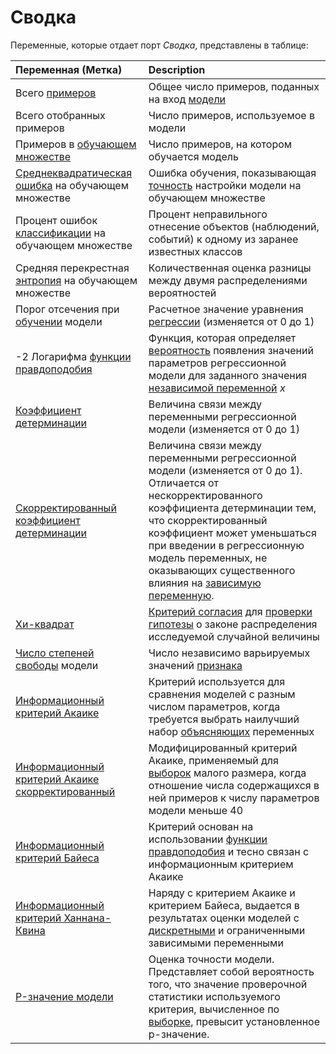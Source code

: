 # Сводка

Переменные, которые отдает порт *Сводка*, представлены в таблице:

| Переменная (Метка) | Description |
|:-------|:-------|
| Всего [примеров](https://wiki.loginom.ru/articles/training-sample.html) | Общее число примеров, поданных на вход [модели](https://wiki.loginom.ru/articles/taught-model.html) |
| Всего отобранных примеров | Число примеров, используемое в модели |
| Примеров в [обучающем множестве](https://wiki.loginom.ru/articles/training-set.html) | Число примеров, на котором обучается модель |
| [Среднеквадратическая ошибка](https://wiki.loginom.ru/articles/standard-estimation-error.html) на обучающем множестве | Ошибка обучения, показывающая [точность](https://wiki.loginom.ru/articles/precision.html) настройки модели на обучающем множестве |
| Процент ошибок [классификации](https://wiki.loginom.ru/articles/classification.html) на обучающем множестве | Процент неправильного отнесение объектов (наблюдений, событий) к одному из заранее известных классов |
| Средняя перекрестная [энтропия](https://wiki.loginom.ru/articles/maximum-entropy-method.html) на обучающем множестве | Количественная оценка разницы между двумя распределениями вероятностей |
| Порог отсечения при [обучении](https://wiki.loginom.ru/articles/training.html) модели | Расчетное значение уравнения [регрессии](https://wiki.loginom.ru/articles/regression.html) (изменяется от 0 до 1) |
| -2 Логарифма [функции правдоподобия](https://wiki.loginom.ru/articles/plausibility-function.html) | Функция, которая определяет [вероятность](https://wiki.loginom.ru/articles/prior-probability.html) появления значений параметров  регрессионной модели для заданного значения [независимой переменной](https://wiki.loginom.ru/articles/input-variable.html) *x* |
| [Коэффициент детерминации](https://wiki.loginom.ru/articles/coefficient-of-determination.html) | Величина связи между переменными регрессионной модели (изменяется от 0 до 1) |
| [Скорректированный коэффициент детерминации](https://wiki.loginom.ru/articles/coefficient-determ-adj.html) | Величина связи между переменными регрессионной модели (изменяется от 0 до 1). Отличается от нескорректированного коэффициента детерминации тем, что скорректированный коэффициент может уменьшаться при введении в регрессионную модель переменных, не оказывающих существенного влияния на [зависимую переменную](https://wiki.loginom.ru/articles/output-variable.html). |
| [Хи-квадрат](https://wiki.loginom.ru/articles/chi-square-test.html) | [Критерий согласия](https://wiki.loginom.ru/articles/fitting-criterion.html) для [проверки гипотезы](https://wiki.loginom.ru/articles/hypotesis-testing.html) о законе распределения исследуемой случайной величины |
| [Число степеней свободы](https://wiki.loginom.ru/articles/degrees-of-freedom.html) модели | Число независимо варьируемых значений [признака](https://wiki.loginom.ru/articles/attribute.html) |
| [Информационный критерий Акаике](https://wiki.loginom.ru/articles/aic.html) | Критерий используется для сравнения моделей с разным числом параметров, когда требуется выбрать наилучший набор [объясняющих](https://wiki.loginom.ru/articles/input-variable.html) переменных |
| [Информационный критерий Акаике скорректированный](https://wiki.loginom.ru/articles/aicc.html) | Модифицированный критерий Акаике, применяемый для [выборок](https://wiki.loginom.ru/articles/sample.html) малого размера, когда отношение числа содержащихся в ней примеров к числу параметров модели меньше 40 |
| [Информационный критерий Байеса](https://wiki.loginom.ru/articles/bic.html) | Критерий основан на использовании [функции правдоподобия](https://wiki.loginom.ru/articles/plausibility-function.html) и тесно связан с информационным критерием Акаике |
| [Информационный критерий Ханнана-Квина](https://wiki.loginom.ru/articles/hq.html) | Наряду с критерием Акаике и критерием Байеса, выдается в результатах оценки моделей с [дискретными](https://ru.wikipedia.org/wiki/%D0%9A%D0%B0%D1%87%D0%B5%D1%81%D1%82%D0%B2%D0%B5%D0%BD%D0%BD%D0%B0%D1%8F_%D0%BF%D0%B5%D1%80%D0%B5%D0%BC%D0%B5%D0%BD%D0%BD%D0%B0%D1%8F) и ограниченными зависимыми переменными |
| [P-значение модели](https://wiki.loginom.ru/articles/p-value.html) | Оценка точности модели. Представляет собой вероятность того, что значение проверочной статистики используемого критерия, вычисленное по [выборке](https://wiki.loginom.ru/articles/sample.html), превысит установленное p-значение. |